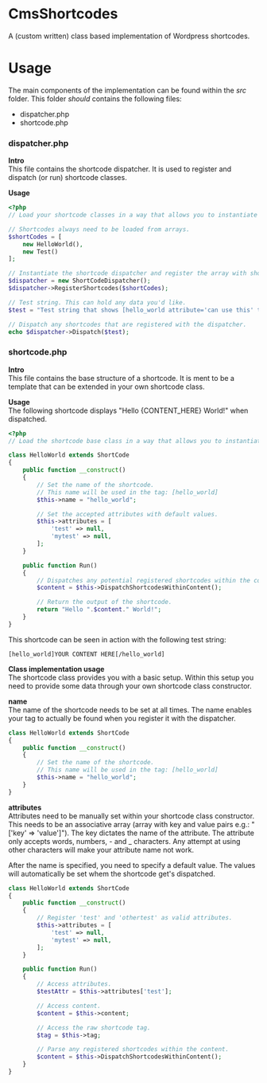# CmsShortcodes
A (custom written) class based implementation of Wordpress shortcodes.

# Usage
The main components of the implementation can be found within the *src* folder. This folder *should* contains the following files:

- dispatcher.php
- shortcode.php

### dispatcher.php
**Intro**<br/>
This file contains the shortcode dispatcher. It is used to register and dispatch (or run) shortcode classes.

**Usage**
```php
<?php
// Load your shortcode classes in a way that allows you to instantiate the classes.

// Shortcodes always need to be loaded from arrays.
$shortCodes = [
    new HelloWorld(),
    new Test()
];

// Instantiate the shortcode dispatcher and register the array with shortcode classes.
$dispatcher = new ShortCodeDispatcher();
$dispatcher->RegisterShortcodes($shortCodes);

// Test string. This can hold any data you'd like.
$test = "Test string that shows [hello_world attribute='can use this' test='nope'][test][/hello_world] through a shortcode.";

// Dispatch any shortcodes that are registered with the dispatcher.
echo $dispatcher->Dispatch($test);
```

### shortcode.php
**Intro**<br/>
This file contains the base structure of a shortcode. It is ment to be a template that can be extended in your own shortcode class.

**Usage**<br/>
The following shortcode displays "Hello {CONTENT_HERE} World!" when dispatched.
```php
<?php
// Load the shortcode base class in a way that allows you to instantiate it.

class HelloWorld extends ShortCode
{
    public function __construct()
    {
        // Set the name of the shortcode.
        // This name will be used in the tag: [hello_world]
        $this->name = "hello_world";

        // Set the accepted attributes with default values.
        $this->attributes = [
            'test' => null,
            'mytest' => null,
        ];
    }

    public function Run()
    {
        // Dispatches any potential registered shortcodes within the content.
        $content = $this->DispatchShortcodesWithinContent();

        // Return the output of the shortcode.
        return "Hello ".$content." World!";
    }
}
```

This shortcode can be seen in action with the following test string:
```
[hello_world]YOUR CONTENT HERE[/hello_world]
```

**Class implementation usage**<br/>
The shortcode class provides you with a basic setup. Within this setup you need to provide some data through your own shortcode class constructor.

**name**<br/>
The name of the shortcode needs to be set at all times. The name enables your tag to actually be found when you register it with the dispatcher.
```php
class HelloWorld extends ShortCode
{
    public function __construct()
    {
        // Set the name of the shortcode.
        // This name will be used in the tag: [hello_world]
        $this->name = "hello_world";
    }
}
```

**attributes**<br/>
Attributes need to be manually set within your shortcode class constructor. This needs to be an associative array (array with key and value pairs e.g.: "['key' => 'value']"). The key dictates the name of the attribute. The attribute only accepts words, numbers, - and _ characters. Any attempt at using other characters will make your attribute name not work.

After the name is specified, you need to specify a default value. The values will automatically be set whem the shortcode get's dispatched.
```php
class HelloWorld extends ShortCode
{
    public function __construct()
    {
        // Register 'test' and 'othertest' as valid attributes.
        $this->attributes = [
            'test' => null,
            'mytest' => null,
        ];
    }

    public function Run()
    {
        // Access attributes.
        $testAttr = $this->attributes['test'];

        // Access content.
        $content = $this->content;

        // Access the raw shortcode tag.
        $tag = $this->tag;

        // Parse any registered shortcodes within the content.
        $content = $this->DispatchShortcodesWithinContent();
    }
}
```